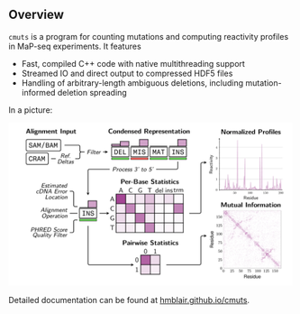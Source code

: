 ## Overview

`cmuts` is a program for counting mutations and computing reactivity profiles in MaP-seq experiments. It features
* Fast, compiled C++ code with native multithreading support
* Streamed IO and direct output to compressed HDF5 files
* Handling of arbitrary-length ambiguous deletions, including mutation-informed deletion spreading

In a picture:

![cmuts-overview](./docs/figures/overview.png)

Detailed documentation can be found at [hmblair.github.io/cmuts](https://hmblair.github.io/cmuts).
